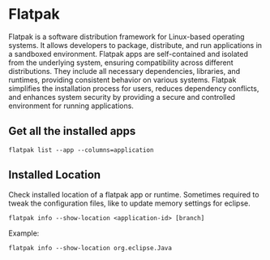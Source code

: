 # Flatpak

Flatpak is a software distribution framework for Linux-based operating systems. It allows developers to package, distribute, and run applications in a sandboxed environment. Flatpak apps are self-contained and isolated from the underlying system, ensuring compatibility across different distributions. They include all necessary dependencies, libraries, and runtimes, providing consistent behavior on various systems. Flatpak simplifies the installation process for users, reduces dependency conflicts, and enhances system security by providing a secure and controlled environment for running applications.

## Get all the installed apps

```shell
flatpak list --app --columns=application
```

## Installed Location

Check installed location of a flatpak app or runtime. Sometimes required to tweak the configuration files, like to update memory settings for eclipse.

```shell
flatpak info --show-location <application-id> [branch]
```

Example:

```shell
flatpak info --show-location org.eclipse.Java
```

